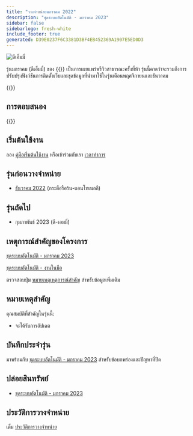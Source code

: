 ```yaml
---
title: "วางจําหน่ายมกราคม 2022"
description: "ชุดระบบอัตโนมัติ - มกราคม 2023"
sidebar: false
sidebarlogo: fresh-white
include_footer: true
generated: D39E0237F6C3381D3BF4EB452369A1907E5ED0D3
---
```


<div class="optional">

![ดีเอ็มมี่](/images/nifty-emmy.png)

รุ่นมกราคม (ดีเอ็มมี่) ของ {{<product-name>}} เป็นการเผยแพร่พรีวิวสาธารณะครั้งที่ห้า รุ่นนี้คาดว่าจะรวมถึงการปรับปรุงฟังก์ชันการติดตั้งเว็บและชุดข้อมูลที่นํามาใช้ในรุ่นเดือนพฤศจิกายนและธันวาคม

</div>

<div class="optional">

{{<presentationStyles>}}

## การตอบสนอง

{{<questions name="/content/th/releases/january-2023.json" completed="ขอขอบคุณที่ให้ข้อเสนอแนะ" shownavigationbuttons="false" locale="th">}}

</div>

<div class="optional">

## เริ่มต้นใช้งาน

ลอง [คู่มือเริ่มต้นใช้งาน](/th/get-started) หรือเข้าร่วมกับเรา [เวลาทําการ](/th/office-hours)

## รุ่นก่อนวางจําหน่าย

- [ธันวาคม 2022](/th/releases/december-2022) (กระตือรือร้น-แอนโทเนลลี)

## รุ่นถัดไป

- กุมภาพันธ์ 2023 (ดี-เอมมี่)

## เหตุการณ์สําคัญของโครงการ

[ชุดระบบอัตโนมัติ - มกราคม 2023](https://github.com/orgs/microsoft/projects/486/views/9)

[ชุดระบบอัตโนมัติ - งานในมือ](https://github.com/orgs/microsoft/projects/486/views/1)

ตรวจสอบปุ่ม [หมายเหตุเหตุการณ์สําคัญ](/th/releases/milestones) สําหรับข้อมูลเพิ่มเติม

## หมายเหตุสําคัญ

คุณสมบัติที่สําคัญในรุ่นนี้:

- จะได้รับการอัปเดต

## บันทึกประจํารุ่น

มาพร้อมกับ [ชุดระบบอัตโนมัติ - มกราคม 2023](https://github.com/microsoft/powercat-automation-kit/releases/tag/AutomationKit-January2023) สําหรับข้อบกพร่องและปัญหาที่ปิด

## ปล่อยสินทรัพย์

- [ชุดระบบอัตโนมัติ - มกราคม 2023](https://github.com/microsoft/powercat-automation-kit/releases/tag/AutomationKit-January2023)

## ประวัติการวางจําหน่าย

เต็ม [ประวัติการวางจําหน่าย](/th/releases)

</div>
